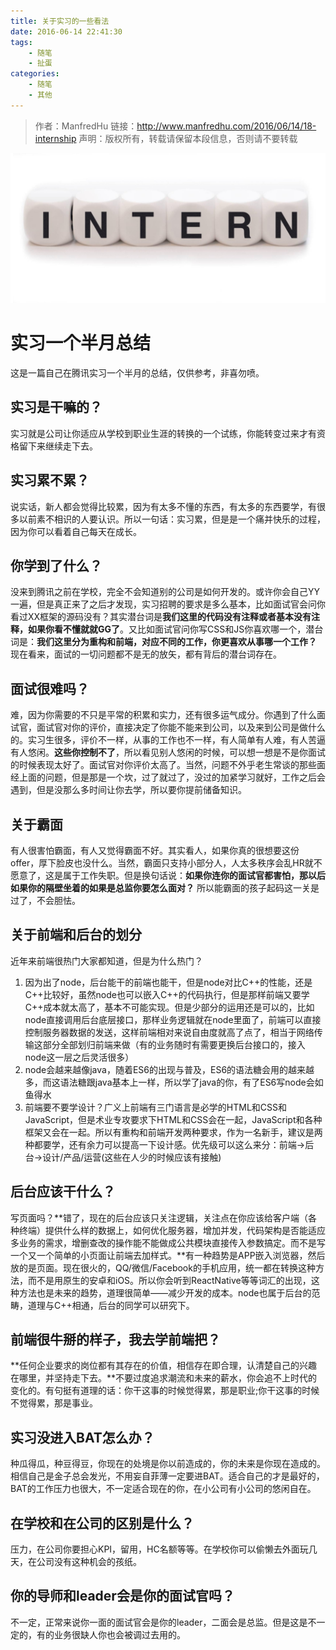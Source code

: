 ```yaml
---
title: 关于实习的一些看法
date: 2016-06-14 22:41:30
tags:
    - 随笔
    - 扯蛋
categories:
    - 随笔
    - 其他
---
```


> 作者：ManfredHu
> 链接：http://www.manfredhu.com/2016/06/14/18-internship
> 声明：版权所有，转载请保留本段信息，否则请不要转载

![internship](/images/shixi.jpg)

# 实习一个半月总结
这是一篇自己在腾讯实习一个半月的总结，仅供参考，非喜勿喷。

## 实习是干嘛的？
实习就是公司让你适应从学校到职业生涯的转换的一个试练，你能转变过来才有资格留下来继续走下去。

## 实习累不累？
说实话，新人都会觉得比较累，因为有太多不懂的东西，有太多的东西要学，有很多以前素不相识的人要认识。所以一句话：实习累，但是是一个痛并快乐的过程，因为你可以看着自己每天在成长。

## 你学到了什么？
没来到腾讯之前在学校，完全不会知道别的公司是如何开发的。或许你会自己YY一遍，但是真正来了之后才发现，实习招聘的要求是多么基本，比如面试官会问你看过XX框架的源码没有？其实潜台词是**我们这里的代码没有注释或者基本没有注释，如果你看不懂就就GG了**。又比如面试官问你写CSS和JS你喜欢哪一个，潜台词是：**我们这里分为重构和前端，对应不同的工作，你更喜欢从事哪一个工作？**
现在看来，面试的一切问题都不是无的放矢，都有背后的潜台词存在。

## 面试很难吗？
难，因为你需要的不只是平常的积累和实力，还有很多运气成分。你遇到了什么面试官，面试官对你的评价，直接决定了你能不能来到公司，以及来到公司是做什么的。实习生很多，评价不一样，从事的工作也不一样，有人简单有人难，有人苦逼有人悠闲。**这些你控制不了**，所以看见别人悠闲的时候，可以想一想是不是你面试的时候表现太好了。面试官对你评价太高了。当然，问题不外乎老生常谈的那些面经上面的问题，但是那是一个坎，过了就过了，没过的加紧学习就好，工作之后会遇到，但是没那么多时间让你去学，所以要你提前储备知识。

## 关于霸面
有人很害怕霸面，有人又觉得霸面不好。其实看人，如果你真的很想要这份offer，厚下脸皮也没什么。当然，霸面只支持小部分人，人太多秩序会乱HR就不愿意了，这是属于工作失职。但是换句话说：**如果你连你的面试官都害怕，那以后如果你的隔壁坐着的如果是总监你要怎么面对？**
所以能霸面的孩子起码这一关是过了，不会胆怯。

## 关于前端和后台的划分
近年来前端很热门大家都知道，但是为什么热门？

1. 因为出了node，后台能干的前端也能干，但是node对比C++的性能，还是C++比较好，虽然node也可以嵌入C++的代码执行，但是那样前端又要学C++成本就太高了，基本不可能实现。但是少部分的运用还是可以的，比如node直接调用后台底层接口，那样业务逻辑就在node里面了，前端可以直接控制服务器数据的发送，这样前端相对来说自由度就高了点了，相当于网络传输这部分全部划归前端来做（有的业务随时有需要更换后台接口的，接入node这一层之后灵活很多）
2. node会越来越像java，随着ES6的出现与普及，ES6的语法糖会用的越来越多，而这语法糖跟java基本上一样，所以学了java的你，有了ES6写node会如鱼得水
3. 前端要不要学设计？广义上前端有三门语言是必学的HTML和CSS和JavaScript，但是术业专攻要求下HTML和CSS会在一起，JavaScript和各种框架又会在一起。所以有重构和前端开发两种要求，作为一名新手，建议是两种都要学，还有余力可以提高一下设计感。优先级可以这么来分：前端->后台->设计/产品/运营(这些在人少的时候应该有接触)


## 后台应该干什么？
写页面吗？**错了，现在的后台应该只关注逻辑，关注点在你应该给客户端（各种终端）提供什么样的数据上，如何优化服务器，增加并发，代码架构是否能适应多业务的需求，增删查改的操作能不能做成公共模块直接传入参数搞定。而不是写一个又一个简单的小页面让前端去加样式。**有一种趋势是APP嵌入浏览器，然后放的是页面。现在很火的，QQ/微信/Facebook的手机应用，统一都在转换这种方法，而不是用原生的安卓和iOS。所以你会听到ReactNative等等词汇的出现，这种方法也是未来的趋势，道理很简单——减少开发的成本。node也属于后台的范畴，道理与C++相通，后台的同学可以研究下。

## 前端很牛掰的样子，我去学前端把？
**任何企业要求的岗位都有其存在的价值，相信存在即合理，认清楚自己的兴趣在哪里，并坚持走下去。**不要过度追求潮流和未来的薪水，你会追不上时代的变化的。有句挺有道理的话：你干这事的时候觉得累，那是职业;你干这事的时候不觉得累，那是事业。

## 实习没进入BAT怎么办？
种瓜得瓜，种豆得豆，你现在的处境是你以前造成的，你的未来是你现在造成的。相信自己是金子总会发光，不用妄自菲薄一定要进BAT。适合自己的才是最好的，BAT的工作压力也很大，不一定适合现在的你，在小公司有小公司的悠闲自在。

## 在学校和在公司的区别是什么？
压力，在公司你要担心KPI，留用，HC名额等等。在学校你可以偷懒去外面玩几天，在公司没有这种机会的孩纸。

## 你的导师和leader会是你的面试官吗？
不一定，正常来说你一面的面试官会是你的leader，二面会是总监。但是这是不一定的，有的业务很缺人你也会被调过去用的。
